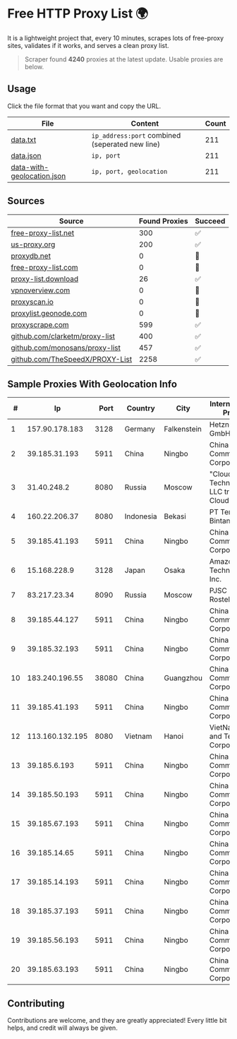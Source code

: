
# Free HTTP Proxy List 🌍

It is a lightweight project that, every 10 minutes, scrapes lots of free-proxy sites, validates if it works, and serves a clean proxy list.


> Scraper found **4240** proxies at the latest update. Usable proxies are below.

## Usage

Click the file format that you want and copy the URL.


|File|Content|Count|
|----|-------|-----|
|[data.txt](https://raw.githubusercontent.com/themiralay/Proxy-List-World/master/data.txt)|`ip_address:port` combined (seperated new line)|211|
|[data.json](https://raw.githubusercontent.com/themiralay/Proxy-List-World/master/data.json)|`ip, port`|211|
|[data-with-geolocation.json](https://raw.githubusercontent.com/themiralay/Proxy-List-World/master/data-with-geolocation.json)|`ip, port, geolocation`|211|

## Sources

|Source|Found Proxies|Succeed|
|------|-------------|-------|
|[free-proxy-list.net](https://free-proxy-list.net)|300|✅|
|[us-proxy.org](https://www.us-proxy.org)|200|✅|
|[proxydb.net](http://proxydb.net)|0|🚫|
|[free-proxy-list.com](https://free-proxy-list.com/?page=&port=&type%5B%5D=http&type%5B%5D=https&up_time=0&search=Search)|0|🚫|
|[proxy-list.download](https://www.proxy-list.download/HTTP)|26|✅|
|[vpnoverview.com](https://vpnoverview.com/privacy/anonymous-browsing/free-proxy-servers)|0|🚫|
|[proxyscan.io](https://www.proxyscan.io)|0|🚫|
|[proxylist.geonode.com](https://proxylist.geonode.com/api/proxy-list?limit=300&page=1&sort_by=lastChecked&sort_type=desc&protocols=http,https)|0|🚫|
|[proxyscrape.com](https://api.proxyscrape.com/v2/?request=displayproxies&protocol=http&timeout=10000&country=all&ssl=all&anonymity=all)|599|✅|
|[github.com/clarketm/proxy-list](https://raw.githubusercontent.com/clarketm/proxy-list/master/proxy-list-raw.txt)|400|✅|
|[github.com/monosans/proxy-list](https://raw.githubusercontent.com/monosans/proxy-list/main/proxies/http.txt)|457|✅|
|[github.com/TheSpeedX/PROXY-List](https://raw.githubusercontent.com/TheSpeedX/PROXY-List/master/http.txt)|2258|✅|


## Sample Proxies With Geolocation Info

|#|Ip|Port|Country|City|Internet Service Provider|
|-|--|----|-------|----|-------------------------|
|1|157.90.178.183|3128|Germany|Falkenstein|Hetzner Online GmbH|
|2|39.185.31.193|5911|China|Ningbo|China Mobile Communications Corporation|
|3|31.40.248.2|8080|Russia|Moscow|"Cloud Technologies" LLC trading as Cloud.ru|
|4|160.22.206.37|8080|Indonesia|Bekasi|PT Teradata Bintang Selaras|
|5|39.185.41.193|5911|China|Ningbo|China Mobile Communications Corporation|
|6|15.168.228.9|3128|Japan|Osaka|Amazon Technologies Inc.|
|7|83.217.23.34|8090|Russia|Moscow|PJSC Rostelecom|
|8|39.185.44.127|5911|China|Ningbo|China Mobile Communications Corporation|
|9|39.185.32.193|5911|China|Ningbo|China Mobile Communications Corporation|
|10|183.240.196.55|38080|China|Guangzhou|China Mobile Communications Corporation|
|11|39.185.41.193|5911|China|Ningbo|China Mobile Communications Corporation|
|12|113.160.132.195|8080|Vietnam|Hanoi|VietNam Post and Telecom Corporation|
|13|39.185.6.193|5911|China|Ningbo|China Mobile Communications Corporation|
|14|39.185.50.193|5911|China|Ningbo|China Mobile Communications Corporation|
|15|39.185.67.193|5911|China|Ningbo|China Mobile Communications Corporation|
|16|39.185.14.65|5911|China|Ningbo|China Mobile Communications Corporation|
|17|39.185.14.193|5911|China|Ningbo|China Mobile Communications Corporation|
|18|39.185.37.193|5911|China|Ningbo|China Mobile Communications Corporation|
|19|39.185.56.193|5911|China|Ningbo|China Mobile Communications Corporation|
|20|39.185.63.193|5911|China|Ningbo|China Mobile Communications Corporation|



## Contributing

Contributions are welcome, and they are greatly appreciated! Every
little bit helps, and credit will always be given.

